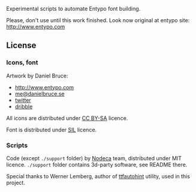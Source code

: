 Experimental scripts to automate Entypo font building.

Please, don't use until this work finished. Look now original at entypo
site: http://www.entypo.com

License
-------

### Icons, font

Artwork by Daniel Bruce:

- http://www.entypo.com
- me@danielbruce.se
- [twitter](http://twitter.com/danielbruce_)
- [dribble](http://dribbble.com/danielbruce)

All icons are distributed under
[CC BY-SA](http://creativecommons.org/licenses/by-sa/3.0/) licence.

Font is distributed under
[SIL](http://scripts.sil.org/cms/scripts/page.php?site_id=nrsi&id=OFL) licence.


### Scripts

Code (except `./support` folder) by [Nodeca](https://github.com/nodeca) team,
distributed under MIT licence. `./support` folder contains 3d-party software,
see README there.

Special thanks to Werner Lemberg, author of
[ttfautohint](http://www.freetype.org/ttfautohint/) utility,
used in this project.
